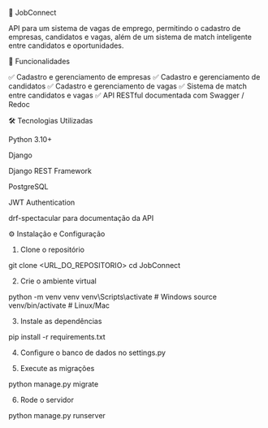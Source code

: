🚀 JobConnect

API para um sistema de vagas de emprego, permitindo o cadastro de empresas, candidatos e vagas, além de um sistema de match inteligente entre candidatos e oportunidades.

📌 Funcionalidades

✅ Cadastro e gerenciamento de empresas
✅ Cadastro e gerenciamento de candidatos
✅ Cadastro e gerenciamento de vagas
✅ Sistema de match entre candidatos e vagas
✅ API RESTful documentada com Swagger / Redoc

🛠️ Tecnologias Utilizadas

Python 3.10+

Django

Django REST Framework

PostgreSQL

JWT Authentication

drf-spectacular
 para documentação da API

⚙️ Instalação e Configuração
1. Clone o repositório


git clone <URL_DO_REPOSITORIO>
cd JobConnect

2. Crie o ambiente virtual


python -m venv venv
venv\Scripts\activate   # Windows
source venv/bin/activate   # Linux/Mac

3. Instale as dependências

pip install -r requirements.txt

4. Configure o banco de dados no settings.py


5. Execute as migrações

python manage.py migrate

6. Rode o servidor

python manage.py runserver
